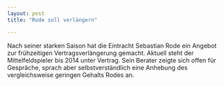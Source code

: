 ```yaml
---
layout: post
title: "Rode soll verlängern"

---
```


Nach seiner starken Saison hat die Eintracht Sebastian Rode ein Angebot zur frühzeitigen Vertragsverlängerung gemacht. Aktuell steht der Mittelfeldspieler bis 2014 unter Vertrag. Sein Berater zeigte sich offen für Gespräche, sprach aber selbstverständlich eine Anhebung des vergleichsweise geringen Gehalts Rodes an.


